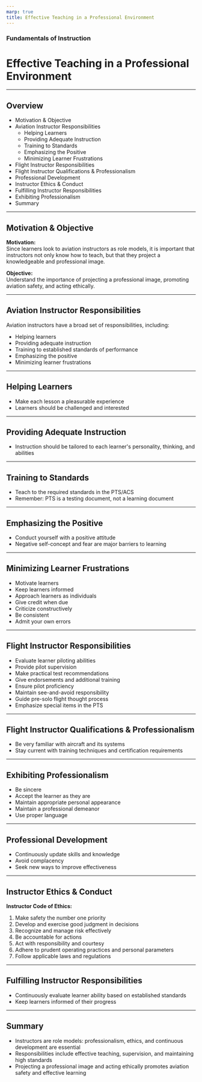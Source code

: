 ```yaml
---
marp: true
title: Effective Teaching in a Professional Environment
---
```


### Fundamentals of Instruction

# Effective Teaching in a Professional Environment

---

## Overview

- Motivation & Objective
- Aviation Instructor Responsibilities
  - Helping Learners
  - Providing Adequate Instruction
  - Training to Standards
  - Emphasizing the Positive
  - Minimizing Learner Frustrations
- Flight Instructor Responsibilities
- Flight Instructor Qualifications & Professionalism
- Professional Development
- Instructor Ethics & Conduct
- Fulfilling Instructor Responsibilities
- Exhibiting Professionalism
- Summary

---

## Motivation & Objective

**Motivation:**  
Since learners look to aviation instructors as role models, it is important that instructors not only know how to teach, but that they project a knowledgeable and professional image.

**Objective:**  
Understand the importance of projecting a professional image, promoting aviation safety, and acting ethically.

---

## Aviation Instructor Responsibilities

Aviation instructors have a broad set of responsibilities, including:

- Helping learners
- Providing adequate instruction
- Training to established standards of performance
- Emphasizing the positive
- Minimizing learner frustrations

---

## Helping Learners

- Make each lesson a pleasurable experience
- Learners should be challenged and interested

---

## Providing Adequate Instruction

- Instruction should be tailored to each learner's personality, thinking, and abilities

---

## Training to Standards

- Teach to the required standards in the PTS/ACS
- Remember: PTS is a testing document, not a learning document

---

## Emphasizing the Positive

- Conduct yourself with a positive attitude
- Negative self-concept and fear are major barriers to learning

---

## Minimizing Learner Frustrations

- Motivate learners
- Keep learners informed
- Approach learners as individuals
- Give credit when due
- Criticize constructively
- Be consistent
- Admit your own errors

---

## Flight Instructor Responsibilities

- Evaluate learner piloting abilities
- Provide pilot supervision
- Make practical test recommendations
- Give endorsements and additional training
- Ensure pilot proficiency
- Maintain see-and-avoid responsibility
- Guide pre-solo flight thought process
- Emphasize special items in the PTS

---

## Flight Instructor Qualifications & Professionalism

- Be very familiar with aircraft and its systems
- Stay current with training techniques and certification requirements

---

## Exhibiting Professionalism

- Be sincere
- Accept the learner as they are
- Maintain appropriate personal appearance
- Maintain a professional demeanor
- Use proper language

---

## Professional Development

- Continuously update skills and knowledge
- Avoid complacency
- Seek new ways to improve effectiveness

---

## Instructor Ethics & Conduct

**Instructor Code of Ethics:**

1. Make safety the number one priority
2. Develop and exercise good judgment in decisions
3. Recognize and manage risk effectively
4. Be accountable for actions
5. Act with responsibility and courtesy
6. Adhere to prudent operating practices and personal parameters
7. Follow applicable laws and regulations

---

## Fulfilling Instructor Responsibilities

- Continuously evaluate learner ability based on established standards
- Keep learners informed of their progress

---

## Summary

- Instructors are role models: professionalism, ethics, and continuous development are essential
- Responsibilities include effective teaching, supervision, and maintaining high standards
- Projecting a professional image and acting ethically promotes aviation safety and effective learning
